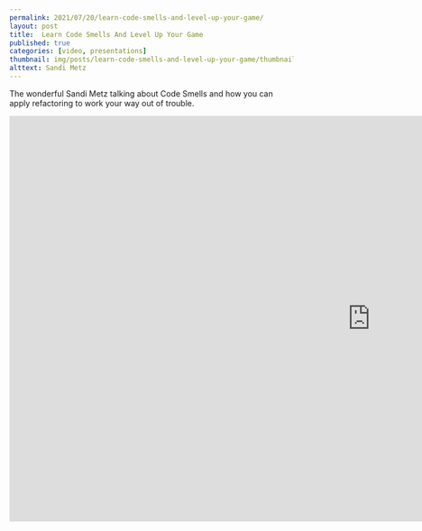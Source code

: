 ```yaml
---
permalink: 2021/07/20/learn-code-smells-and-level-up-your-game/
layout: post
title:  Learn Code Smells And Level Up Your Game
published: true
categories: [video, presentations]
thumbnail: img/posts/learn-code-smells-and-level-up-your-game/thumbnail-420x255.webp
alttext: Sandi Metz
--- 
```


The wonderful Sandi Metz talking about Code Smells and how you can apply refactoring to work your way out of trouble.

<iframe width="1280" height="720" src="https://www.youtube.com/embed/D4auWwMsEnY" title="YouTube video player" frameborder="0" allow="accelerometer; autoplay; clipboard-write; encrypted-media; gyroscope; picture-in-picture" allowfullscreen></iframe>